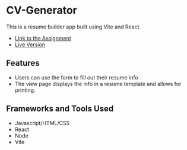 # CV-Generator

This is a resume builder app built using Vite and React.

- [Link to the Assignment](https://www.theodinproject.com/lessons/react-new-cv-application)
- [Live Version](https://ewoknock.github.io/cv-generator)

## Features
 - Users can use the form to fill out their resume info
 - The view page displays the info in a resume template and allows for printing.

## Frameworks and Tools Used
 - Javascript/HTML/CSS
 - React
 - Node
 - Vite
